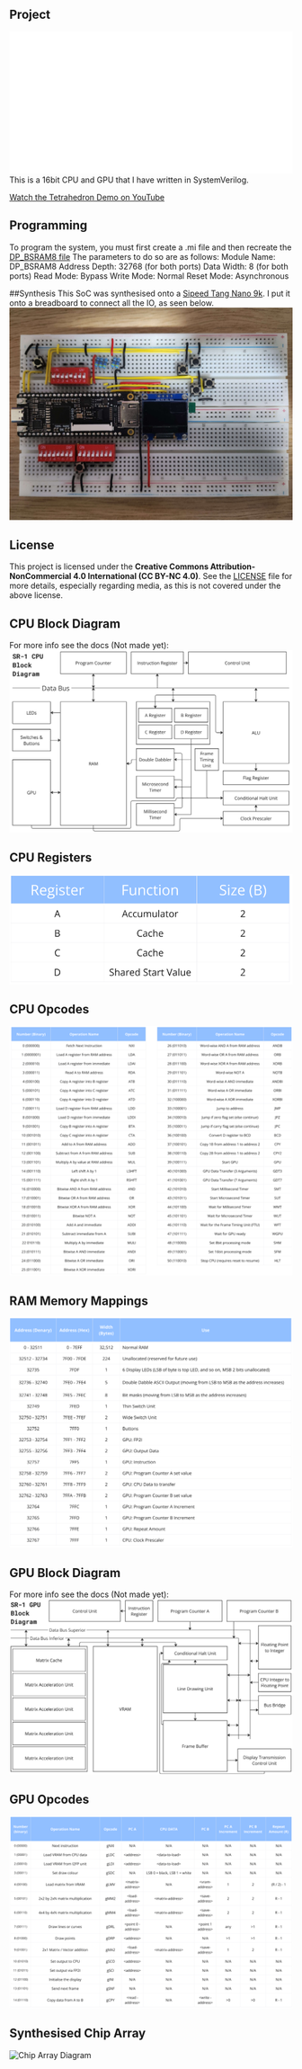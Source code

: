 ## Project
<img src="Images/Title.png" alt="SR-1 Logo">
This is a 16bit CPU and GPU that I have written in SystemVerilog.

[Watch the Tetrahedron Demo on YouTube](https://youtu.be/6NJTSfFw-bk)

## Programming
To program the system, you must first create a .mi file and then recreate the [DP_BSRAM8 file](CPU/Memory/gowin_dpb/dp_bsram8.v)
The parameters to do so are as follows:
Module Name: 	DP_BSRAM8
Address Depth:	32768 (for both ports)
Data Width:		8 (for both ports)
Read Mode: 		Bypass
Write Mode:		Normal
Reset Mode:		Asynchronous

##Synthesis
This SoC was synthesised onto a [Sipeed Tang Nano 9k](https://wiki.sipeed.com/hardware/en/tang/Tang-Nano-9K/Nano-9K.html).
I put it onto a breadboard to connect all the IO, as seen below.
<img src="Images/physical_circuit.jpg" alt="Physical circuit on a breadboard">

## License
This project is licensed under the **Creative Commons Attribution-NonCommercial 4.0 International (CC BY-NC 4.0)**.
See the [LICENSE](LICENSE) file for more details, especially regarding media, as this is not covered under the above license.

## CPU Block Diagram
For more info see the docs (Not made yet):
<img src="Images/cpu_block.png" alt="CPU Block Diagram">

## CPU Registers
<img src="Images/regs.png" alt="CPU Register Uses">

## CPU Opcodes
<img src="Images/cpu_opcodes.png" alt="CPU Opcode Table">

## RAM Memory Mappings
<img src="Images/RAM_MM.png" alt="RAM Memory Mapping Table">

## GPU Block Diagram
For more info see the docs (Not made yet):
<img src="Images/gpu_block.png" alt="GPU Block Diagram">

## GPU Opcodes
<img src="Images/gpu_opcodes.png" alt="GPU Opcode Table">

## Synthesised Chip Array
<img src="Images/ChipArray_v3_large.png" alt="Chip Array Diagram">